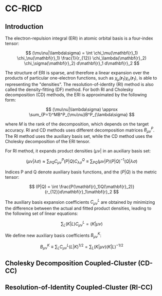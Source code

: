 # CC-RICD

## Introduction

The electron-repulsion integral (ERI) in atomic orbital basis is a four-index tensor:

$$
(\mu\nu|\lambda\sigma) = \int \chi_\mu(\mathbf{r}_1) \chi_\nu(\mathbf{r}_1) \frac{1}{r_{12}} \chi_\lambda(\mathbf{r}_2) \chi_\sigma(\mathbf{r}_2) d\mathbf{r}_1 d\mathbf{r}_2
$$

The structure of ERI is sparse, and therefore a linear expansion over the products of particular one-electron functions, such as $\chi_\mu(\mathbf{r}_1) \chi_\nu(\mathbf{r}_1)$, is able to representing the "densities". The resolution-of-identity (RI) method is also called the density-fitting (DF) method.
 For both RI and Cholesky decomposition (CD) methods, the ERI is approximated by the following form:

$$
(\mu\nu|\lambda\sigma) \approx \sum_{P=1}^MB^P_{\mu\nu}B^P_{\lambda\sigma} 
$$

where $M$ is the rank of the decomposition, which depends on the target accuracy. RI and CD methods uses different decomposition matrices $B^P_{\mu\nu}$. The RI method uses the auxiliary basis set, while the CD method uses the Cholesky decomposition of the ERI tensor.

For RI method, it expands product densities $(\mu\nu|$ in an auxiliary basis set:

$$
(\mu\nu|\lambda\sigma) \approx\sum_{PQ}C^P_{\mu\nu}(P|Q)C^Q_{\lambda\sigma}\equiv\sum_{PQ}(\mu\nu|P)(P|Q)^{-1}(Q|\lambda\sigma)
$$

Indices P and Q denote auxiliary basis functions, and the $(P|Q)$ is the metric tensor:

$$
(P|Q) = \int \frac{P(\mathbf{r}_1)Q(\mathbf{r}_2)}{r_{12}}d\mathbf{r}_1\mathbf{r}_2
$$

The auxiliary basis expansion coefficients $C^L_{\mu\nu}$ are obtained by minimizing the difference between the actual and fitted product densities, leading to the following set of linear equations:

$$
\sum_{L}(K|L)C^{L}_{\mu\nu} = (K|\mu\nu)
$$

We define new auxiliary basis coefficients $B^K_{\mu\nu}$:

$$
B^K_{\mu\nu} \equiv \sum_{L}C^{L}_{\mu\nu}(L|K)^{1/2} = \sum_L (K|\mu\nu)(K|L)^{-1/2}
$$


## Cholesky Decomposition Coupled-Cluster (CD-CC)






## Resolution-of-Identity Coupled-Cluster (RI-CC) 

